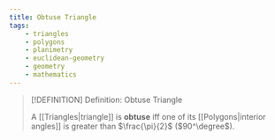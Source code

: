 ```yaml
---
title: Obtuse Triangle
tags:
    - triangles
    - polygons
    - planimetry
    - euclidean-geometry
    - geometry
    - mathematics
---
```


>[!DEFINITION] Definition: Obtuse Triangle
>
>A [[Triangles|triangle]] is **obtuse** iff one of its [[Polygons|interior angles]] is greater than $\frac{\pi}{2}$ ($90^\degree$).
>